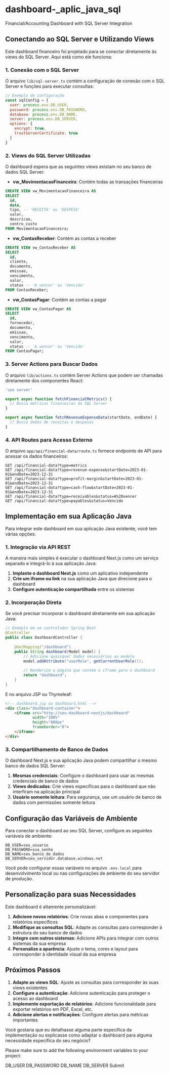 # dashboard-_aplic_java_sql
Financial/Accounting Dashboard with SQL Server Integration

## Conectando ao SQL Server e Utilizando Views

Este dashboard financeiro foi projetado para se conectar diretamente às views do SQL Server. Aqui está como ele funciona:

### 1. Conexão com o SQL Server

O arquivo `lib/sql-server.ts` contém a configuração de conexão com o SQL Server e funções para executar consultas:

```javascript
// Exemplo de configuração
const sqlConfig = {
  user: process.env.DB_USER,
  password: process.env.DB_PASSWORD,
  database: process.env.DB_NAME,
  server: process.env.DB_SERVER,
  options: {
    encrypt: true,
    trustServerCertificate: true
  }
}
```

### 2. Views do SQL Server Utilizadas

O dashboard espera que as seguintes views existam no seu banco de dados SQL Server:

- **vw_MovimentacaoFinanceira**: Contém todas as transações financeiras

```sql
CREATE VIEW vw_MovimentacaoFinanceira AS
SELECT 
  id,
  data,
  tipo, -- 'RECEITA' ou 'DESPESA'
  valor,
  descricao,
  centro_custo
FROM MovimentacaoFinanceira;
```


- **vw_ContasReceber**: Contém as contas a receber

```sql
CREATE VIEW vw_ContasReceber AS
SELECT 
  id,
  cliente,
  documento,
  emissao,
  vencimento,
  valor,
  status -- 'A vencer' ou 'Vencido'
FROM ContasReceber;
```


- **vw_ContasPagar**: Contém as contas a pagar

```sql
CREATE VIEW vw_ContasPagar AS
SELECT 
  id,
  fornecedor,
  documento,
  emissao,
  vencimento,
  valor,
  status -- 'A vencer' ou 'Vencido'
FROM ContasPagar;
```




### 3. Server Actions para Buscar Dados

O arquivo `lib/actions.ts` contém Server Actions que podem ser chamadas diretamente dos componentes React:

```javascript
'use server'

export async function fetchFinancialMetrics() {
  // Busca métricas financeiras do SQL Server
}

export async function fetchRevenueExpenseData(startDate, endDate) {
  // Busca dados de receitas e despesas
}
```

### 4. API Routes para Acesso Externo

O arquivo `app/api/financial-data/route.ts` fornece endpoints de API para acessar os dados financeiros:

```plaintext
GET /api/financial-data?type=metrics
GET /api/financial-data?type=revenue-expense&startDate=2023-01-01&endDate=2023-12-31
GET /api/financial-data?type=profit-margin&startDate=2023-01-01&endDate=2023-12-31
GET /api/financial-data?type=cash-flow&startDate=2023-01-01&endDate=2023-12-31
GET /api/financial-data?type=receivables&status=A%20vencer
GET /api/financial-data?type=payables&status=Vencido
```

## Implementação em sua Aplicação Java

Para integrar este dashboard em sua aplicação Java existente, você tem várias opções:

### 1. Integração via API REST

A maneira mais simples é executar o dashboard Next.js como um serviço separado e integrá-lo à sua aplicação Java:

1. **Implante o dashboard Next.js** como um aplicativo independente
2. **Crie um iframe ou link** na sua aplicação Java que direcione para o dashboard
3. **Configure autenticação compartilhada** entre os sistemas


### 2. Incorporação Direta

Se você precisar incorporar o dashboard diretamente em sua aplicação Java:

```java
// Exemplo em um controlador Spring Boot
@Controller
public class DashboardController {
    
    @GetMapping("/dashboard")
    public String dashboard(Model model) {
        // Adicione quaisquer dados necessários ao modelo
        model.addAttribute("userRole", getCurrentUserRole());
        
        // Renderize a página que contém o iframe para o dashboard
        return "dashboard";
    }
}
```

E no arquivo JSP ou Thymeleaf:

```html
<!-- dashboard.jsp ou dashboard.html -->
<div class="dashboard-container">
    <iframe src="http://seu-dashboard-nextjs/dashboard" 
            width="100%" 
            height="800px" 
            frameborder="0">
    </iframe>
</div>
```

### 3. Compartilhamento de Banco de Dados

O dashboard Next.js e sua aplicação Java podem compartilhar o mesmo banco de dados SQL Server:

1. **Mesmas credenciais**: Configure o dashboard para usar as mesmas credenciais de banco de dados
2. **Views dedicadas**: Crie views específicas para o dashboard que não interfiram na aplicação principal
3. **Usuário somente leitura**: Para segurança, use um usuário de banco de dados com permissões somente leitura


## Configuração das Variáveis de Ambiente

Para conectar o dashboard ao seu SQL Server, configure as seguintes variáveis de ambiente:

```plaintext
DB_USER=seu_usuario
DB_PASSWORD=sua_senha
DB_NAME=seu_banco_de_dados
DB_SERVER=seu_servidor.database.windows.net
```

Você pode configurar essas variáveis no arquivo `.env.local` para desenvolvimento local ou nas configurações de ambiente do seu servidor de produção.

## Personalização para suas Necessidades

Este dashboard é altamente personalizável:

1. **Adicione novos relatórios**: Crie novas abas e componentes para relatórios específicos
2. **Modifique as consultas SQL**: Adapte as consultas para corresponder à estrutura do seu banco de dados
3. **Integre com outros sistemas**: Adicione APIs para integrar com outros sistemas da sua empresa
4. **Personalize a aparência**: Ajuste o tema, cores e layout para corresponder à identidade visual da sua empresa


## Próximos Passos

1. **Adapte as views SQL**: Ajuste as consultas para corresponder às suas views existentes
2. **Configure a autenticação**: Adicione autenticação para proteger o acesso ao dashboard
3. **Implemente exportação de relatórios**: Adicione funcionalidade para exportar relatórios em PDF, Excel, etc.
4. **Adicione alertas e notificações**: Configure alertas para métricas importantes


Você gostaria que eu detalhasse alguma parte específica da implementação ou explicasse como adaptar o dashboard para alguma necessidade específica do seu negócio?

Please make sure to add the following environment variables to your project:

DB_USER DB_PASSWORD DB_NAME DB_SERVER Submit
